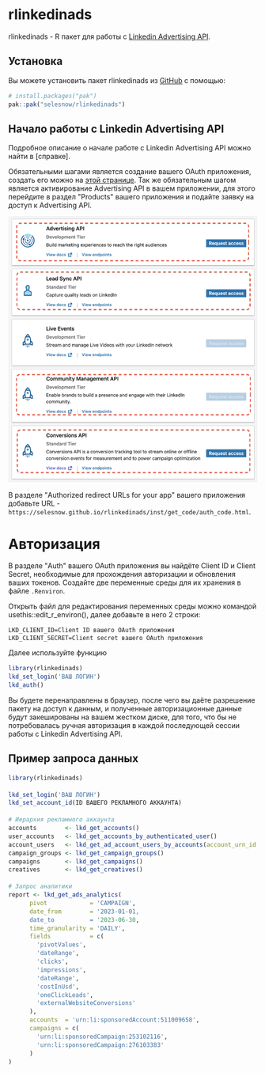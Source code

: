 
# rlinkedinads

<!-- badges: start -->
<!-- badges: end -->

rlinkedinads - R пакет для работы с [Linkedin Advertising API](https://developer.linkedin.com/product-catalog/marketing/advertising-api).

## Установка

Вы можете установить пакет rlinkedinads из [GitHub](https://github.com/selesnow/rlinkedinads) с помощью:

``` r
# install.packages("pak")
pak::pak("selesnow/rlinkedinads")
```

## Начало работы с Linkedin Advertising API

Подробное описание о начале работе с Linkedin Advertising API можно найти в [справке].

Обязательными шагами является создание вашего OAuth приложения, создать его можно на [этой странице](https://www.linkedin.com/developers/apps/new).
Так же обязательным шагом является активирование Advertising API в вашем приложении, для этого перейдите в раздел "Products" вашего приложения и подайте заявку на доступ к Advertising API. 

![](inst/figures/apply-program.png)

В разделе "Authorized redirect URLs for your app" вашего приложения добавьте URL - `https://selesnow.github.io/rlinkedinads/inst/get_code/auth_code.html`.

# Авторизация

В разделе "Auth" вашего OAuth приложения вы найдёте Client ID и Client Secret, необходимые для прохождения авторизации и обновления ваших токенов. Создайте две переменные среды для их хранения в файле `.Renviron`.

Открыть файл для редактирования переменных среды можно командой usethis::edit_r_environ(), далее добавьте в него 2 строки:

```
LKD_CLIENT_ID=Client ID вашего OAuth приложения
LKD_CLIENT_SECRET=Client secret вашего OAuth приложения 
```

Далее используйте функцию 

```r
library(rlinkedinads)
lkd_set_login('ВАШ ЛОГИН')
lkd_auth()
```

Вы будете перенаправлены в браузер, после чего вы даёте разрешение пакету на доступ к данным, и полученные авторизационные данные будут закешированы на вашем жестком диске, для того, что бы не потребовалась ручная авторизация в каждой последующей сессии работы с Linkedin Advertising API.

## Пример запроса данных

``` r
library(rlinkedinads)

lkd_set_login('ВАШ ЛОГИН')
lkd_set_account_id(ID ВАШЕГО РЕКЛАМНОГО АККАУНТА)

# Иерархия рекламного аккаунта
accounts        <- lkd_get_accounts()
user_accounts   <- lkd_get_accounts_by_authenticated_user()
account_users   <- lkd_get_ad_account_users_by_accounts(account_urn_id = 'urn:li:sponsoredAccount:511009658')
campaign_groups <- lkd_get_campaign_groups()
campaigns       <- lkd_get_campaigns()
creatives       <- lkd_get_creatives()

# Запрос аналитики
report <- lkd_get_ads_analytics(
      pivot            = 'CAMPAIGN',
      date_from        = '2023-01-01,
      date_to          = '2023-06-30,
      time_granularity = 'DAILY',
      fields           = c(
        'pivotValues',
        'dateRange',
        'clicks',
        'impressions',
        'dateRange',
        'costInUsd',
        'oneClickLeads',
        'externalWebsiteConversions'
      ),
      accounts  = 'urn:li:sponsoredAccount:511009658', 
      campaigns = c(
        'urn:li:sponsoredCampaign:253102116', 
        'urn:li:sponsoredCampaign:276103383'
      )
) 
```
